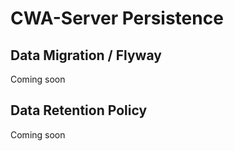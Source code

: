 # CWA-Server Persistence

## Data Migration / Flyway

Coming soon

## Data Retention Policy

Coming soon
